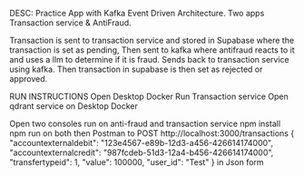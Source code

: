 DESC: 
Practice App with Kafka Event Driven Architecture. Two apps Transaction service & AntiFraud.

Transaction is sent to transaction service and stored in Supabase where the transaction is set as pending, Then sent to kafka where antifraud reacts to it and uses a llm to determine if it is fraud. Sends back to transaction service using kafka. Then transaction in supabase is then set as rejected or approved.

RUN INSTRUCTIONS 
Open Desktop Docker Run Transaction service
Open qdrant service on Desktop Docker

Open two consoles run on anti-fraud and transaction service
npm install
npm run on both
then Postman to 
POST http://localhost:3000/transactions
{
  "accountexternaldebit": "123e4567-e89b-12d3-a456-426614174000",
  "accountexternalcredit": "987fcdeb-51d3-12a4-b456-426614174000",
  "transfertypeid": 1,
  "value": 100000,
  "user_id": "Test"
}
in Json form
